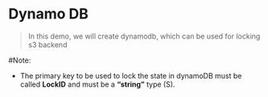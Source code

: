 # Dynamo DB

> In this demo, we will create dynamodb, which can be used for locking s3 backend

#Note:
- The primary key to be used to lock the state in dynamoDB must be called **LockID** and must be a **“string”** type (S).
